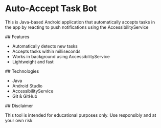 # Auto-Accept Task Bot





This is Java-based Android application that automatically accepts tasks in the app by reacting to push notifications using the AccessibilityService





\## Features





* Automatically detects new tasks
* Accepts tasks within milliseconds
* Works in background using AccessibilityService
* Lightweight and fast





\## Technologies





* Java
* Android Studio
* AccessibilityService
* Git \& GitHub





\## Disclaimer





This tool is intended for educational purposes only. Use responsibly and at your own risk  

